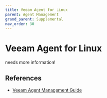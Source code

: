 ```yaml
---
title: Veeam Agent for Linux
parent: Agent Management
grand_parent: Supplemental
nav_order: 30
---
```


# Veeam Agent for Linux

needs more information!

## References
- [Veeam Agent Management Guide]

<!-- referenced links -->
[Veeam Agent Management Guide]: https://helpcenter.veeam.com/docs/backup/agents/index.html
